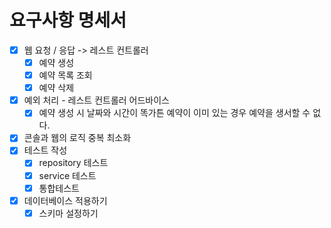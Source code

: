 # 요구사항 명세서

- [x] 웹 요청 / 응답 -> 레스트 컨트롤러
  - [x] 예약 생성
  - [x] 예약 목록 조회
  - [x] 예약 삭제
- [x] 예외 처리 - 레스트 컨트롤러 어드바이스
  - [x] 예약 생성 시 날짜와 시간이 똑가튼 예약이 이미 있는 경우 예약을 생서할 수 없다.
- [x] 콘솔과 웹의 로직 중복 최소화
- [x] 테스트 작성
  - [x] repository 테스트
  - [x] service 테스트
  - [x] 통합테스트
  
- [x] 데이터베이스 적용하기
  - [x] 스키마 설정하기